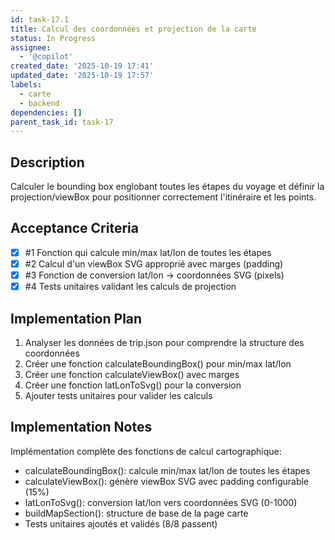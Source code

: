 ```yaml
---
id: task-17.1
title: Calcul des coordonnées et projection de la carte
status: In Progress
assignee:
  - '@copilot'
created_date: '2025-10-19 17:41'
updated_date: '2025-10-19 17:57'
labels:
  - carte
  - backend
dependencies: []
parent_task_id: task-17
---
```


## Description

<!-- SECTION:DESCRIPTION:BEGIN -->
Calculer le bounding box englobant toutes les étapes du voyage et définir la projection/viewBox pour positionner correctement l'itinéraire et les points.
<!-- SECTION:DESCRIPTION:END -->

## Acceptance Criteria
<!-- AC:BEGIN -->
- [x] #1 Fonction qui calcule min/max lat/lon de toutes les étapes
- [x] #2 Calcul d'un viewBox SVG approprié avec marges (padding)
- [x] #3 Fonction de conversion lat/lon → coordonnées SVG (pixels)
- [x] #4 Tests unitaires validant les calculs de projection
<!-- AC:END -->

## Implementation Plan

<!-- SECTION:PLAN:BEGIN -->
1. Analyser les données de trip.json pour comprendre la structure des coordonnées
2. Créer une fonction calculateBoundingBox() pour min/max lat/lon
3. Créer une fonction calculateViewBox() avec marges
4. Créer une fonction latLonToSvg() pour la conversion
5. Ajouter tests unitaires pour valider les calculs
<!-- SECTION:PLAN:END -->

## Implementation Notes

<!-- SECTION:NOTES:BEGIN -->
Implémentation complète des fonctions de calcul cartographique:
- calculateBoundingBox(): calcule min/max lat/lon de toutes les étapes
- calculateViewBox(): génère viewBox SVG avec padding configurable (15%)
- latLonToSvg(): conversion lat/lon vers coordonnées SVG (0-1000)
- buildMapSection(): structure de base de la page carte
- Tests unitaires ajoutés et validés (8/8 passent)
<!-- SECTION:NOTES:END -->
